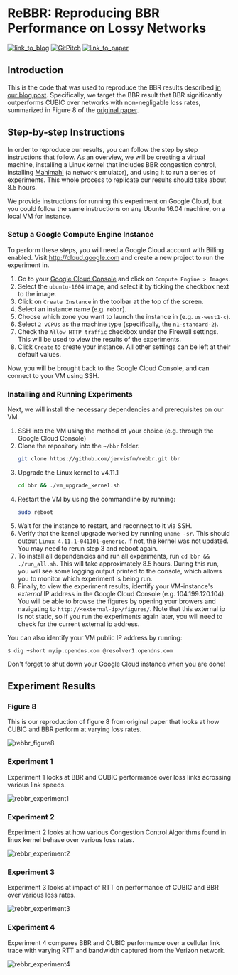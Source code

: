 # ReBBR: Reproducing BBR Performance on Lossy Networks

[![link_to_blog](https://img.shields.io/badge/blogpost-5%20June%202017-green.svg)](https://reproducingnetworkresearch.wordpress.com/2017/06/05/rebbr/)
[![GitPitch](https://gitpitch.com/assets/badge.svg)](https://gitpitch.com/jervisfm/rebbr/dev?grs=github&t=white)
[![link_to_paper](https://img.shields.io/badge/original-paper-blue.svg)](https://research.google.com/pubs/pub45646.html)

## Introduction
This is the code that was used to reproduce the BBR results described [in our blog post](https://reproducingnetworkresearch.wordpress.com/2017/06/05/rebbr/). Specifically, we target the BBR result that BBR significantly outperforms CUBIC over networks with non-negligable loss rates, summarized in Figure 8 of the [original paper](https://research.google.com/pubs/pub45646.html).


## Step-by-step Instructions
In order to reproduce our results, you can follow the step by step instructions that follow.
As an overview, we will be creating a virtual machine, installing a Linux kernel that includes BBR congestion control, installing [Mahimahi](http://mahimahi.mit.edu/) (a network emulator), and using it to run a series of experiments. This whole process to replicate our results should take about 8.5 hours.

We provide instructions for running this experiment on Google Cloud, but you could follow
the same instructions on any Ubuntu 16.04 machine, on a local VM for instance.

### Setup a Google Compute Engine Instance
To perform these steps, you will need a Google Cloud account with Billing enabled.
Visit http://cloud.google.com and create a new project to run the experiment in.

1. Go to your [Google Cloud Console](https://console.cloud.google.com/) and click on `Compute Engine > Images`.
2. Select the `ubuntu-1604` image, and select it by ticking the checkbox next to the image.
3. Click on `Create Instance` in the toolbar at the top of the screen.
4. Select an instance name (e.g. `rebbr`).
5. Choose which zone you want to launch the instance in (e.g. `us-west1-c`).
6. Select `2 vCPUs` as the machine type (specifically, the `n1-standard-2`).
7. Check the `Allow HTTP traffic` checkbox under the Firewall settings. This will be used to view the results of the experiments.
8. Click `Create` to create your instance. All other settings can be left at their default values.

Now, you will be brought back to the Google Cloud Console, and can connect to your VM using SSH.

### Installing and Running Experiments
Next, we will install the necessary dependencies and prerequisites on our VM.

1. SSH into the VM using the method of your choice (e.g. through the Google Cloud Console)
2. Clone the repository into the `~/bbr` folder.
    ```sh
    git clone https://github.com/jervisfm/rebbr.git bbr
    ```
3. Upgrade the Linux kernel to v4.11.1
    ```sh
    cd bbr && ./vm_upgrade_kernel.sh
    ```
4. Restart the VM by using the commandline by running:
    ```sh
    sudo reboot
    ```
5. Wait for the instance to restart, and reconnect to it via SSH.
6. Verify that the kernel upgrade worked by running `uname -sr`. This should output `Linux 4.11.1-041101-generic`. If not, the kernel was not updated. You may need to rerun step 3 and reboot again.
7. To install all dependencies and run all experiments, run `cd bbr && ./run_all.sh`. This will take approximately 8.5 hours. During this run, you will see some logging output printed to the console, which allows you to monitor which experiment is being run.
8. Finally, to view the experiment results, identify your VM-instance's _external_ IP address in the Google Cloud Console (e.g. 104.199.120.104). You will be able to browse the figures by opening your browers and navigating to `http://<external-ip>/figures/`. Note that this external ip is not static, so if you run the experiments again later, you will need to check for the current external ip address.

You can also identify your VM public IP address by running:
```
$ dig +short myip.opendns.com @resolver1.opendns.com
```

Don't forget to shut down your Google Cloud instance when you are done!

## Experiment Results

### Figure 8
This is our reproduction of figure 8 from original paper that looks at how CUBIC and BBR perform
at varying loss rates.

![rebbr_figure8](mahimahi/figures/figure8.png "ReBBR Figure 8")

### Experiment 1
Experiment 1 looks at BBR and CUBIC performance over loss links acrossing various link speeds.

![rebbr_experiment1](mahimahi/figures/experiment1.png "ReBBR Experiment 1")

### Experiment 2
Experiment 2 looks at how various Congestion Control Algorithms found in linux kernel behave
over various loss rates.

![rebbr_experiment2](mahimahi/figures/experiment2.png "ReBBR Experiment 2")

### Experiment 3
Experiment 3 looks at impact of RTT on performance of CUBIC and BBR over various loss rates.

![rebbr_experiment3](mahimahi/figures/experiment3.png "ReBBR Experiment 3")


### Experiment 4
Experiment 4 compares BBR and CUBIC performance over a cellular link trace with varying
RTT and bandwidth captured from the Verizon network.

![rebbr_experiment4](mahimahi/figures/experiment4.png "ReBBR Experiment 4")
